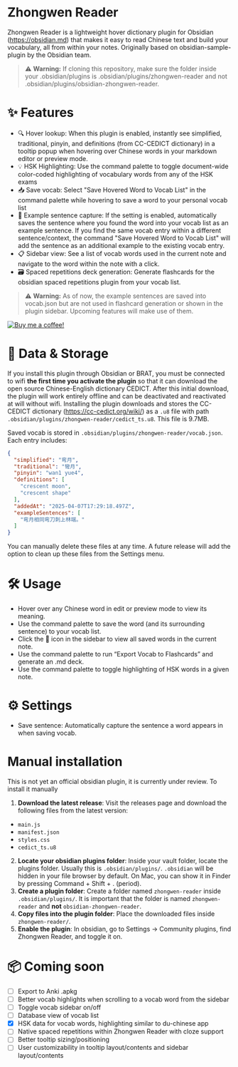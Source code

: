 # Zhongwen Reader
Zhongwen Reader is a lightweight hover dictionary plugin for Obsidian (https://obsidian.md) that makes it easy to read Chinese text and build your vocabulary, all from within your notes. Originally based on obsidian-sample-plugin by the Obsidian team.

> ⚠️ **Warning:** If cloning this repository, make sure the folder inside your .obsidian/plugins is .obsidian/plugins/zhongwen-reader and not .obsidian/plugins/obsidian-zhongwen-reader.

# ✨ Features
- 🔍 Hover lookup: When this plugin is enabled, instantly see simplified, traditional, pinyin, and definitions (from CC-CEDICT dictionary) in a tooltip popup when hovering over Chinese words in your markdown editor or preview mode.
- 💡 HSK Highlighting: Use the command palette to toggle document-wide color-coded highlighting of vocabulary words from any of the HSK exams
- 📥 Save vocab: Select "Save Hovered Word to Vocab List" in the command palette while hovering to save a word to your personal vocab list
- 🧠 Example sentence capture: If the setting is enabled, automatically saves the sentence where you found the word into your vocab list as an example sentence. If you find the same vocab entry within a different sentence/context, the command "Save Hovered Word to Vocab List" will add the sentence as an additional example to the existing vocab entry.
- 📋 Sidebar view: See a list of vocab words used in the current note and navigate to the word within the note with a click.
- 🗃️ Spaced repetitions deck generation: Generate flashcards for the obsidian spaced repetitions plugin from your vocab list.

> ⚠️ **Warning:** As of now, the example sentences are saved into vocab.json but are not used in flashcard generation or shown in the plugin sidebar. Upcoming features will make use of them.

[![Buy me a coffee!](https://ko-fi.com/img/githubbutton_sm.svg)](https://ko-fi.com/natipt)

# 🧾 Data & Storage
If you install this plugin through Obsidian or BRAT, you must be connected to wifi **the first time you activate the plugin** so that it can download the open source Chinese-English dictionary CEDICT. After this initial download, the plugin will work entirely offline and can be deactivated and reactivated at will without wifi. Installing the plugin downloads and stores the CC-CEDICT dictionary (https://cc-cedict.org/wiki/) as a `.u8` file with path `.obsidian/plugins/zhongwen-reader/cedict_ts.u8`. This file is 9.7MB.

Saved vocab is stored in `.obsidian/plugins/zhongwen-reader/vocab.json`.
Each entry includes:
```json
{
  "simplified": "弯月",
  "traditional": "彎月",
  "pinyin": "wan1 yue4",
  "definitions": [
    "crescent moon",
    "crescent shape"
  ],
  "addedAt": "2025-04-07T17:29:18.497Z",
  "exampleSentences": [
    "弯月相同弯刀刺上林端。"
  ]
}
```
You can manually delete these files at any time. A future release will add the option to clean up these files from the Settings menu.
# 🛠️ Usage
- Hover over any Chinese word in edit or preview mode to view its meaning.
- Use the command palette to save the word (and its surrounding sentence) to your vocab list.
- Click the 📘 icon in the sidebar to view all saved words in the current note.
- Use the command palette to run “Export Vocab to Flashcards” and generate an .md deck.
- Use the command palette to toggle highlighting of HSK words in a given note.

# ⚙️ Settings
- Save sentence: Automatically capture the sentence a word appears in when saving vocab.

# Manual installation
This is not yet an official obsidian plugin, it is currently under review. To install it manually
1. **Download the latest release**:
  Visit the releases page and download the following files from the latest version:
  - `main.js`
  - `manifest.json`
  - `styles.css`
  - `cedict_ts.u8`
2. **Locate your obsidian plugins folder**:
  Inside your vault folder, locate the plugins folder. Usually this is `.obsidian/plugins/`. `.obsidian` will be hidden in your file browser by default. On Mac, you can show it in Finder by pressing Command + Shift + . (period).
3. **Create a plugin folder**:
  Create a folder named `zhongwen-reader` inside `.obsidian/plugins/`. It is important that the folder is named `zhongwen-reader` and **not** `obsidian-zhongwen-reader`.
4. **Copy files into the plugin folder**:
  Place the downloaded files inside `zhongwen-reader/`.
5. **Enable the plugin**:
  In obsidian, go to Settings -> Community plugins, find Zhongwen Reader, and toggle it on.

# 📦 Coming soon
- [ ] Export to Anki .apkg
- [ ] Better vocab highlights when scrolling to a vocab word from the sidebar
- [ ] Toggle vocab sidebar on/off
- [ ] Database view of vocab list
- [x] HSK data for vocab words, highlighting similar to du-chinese app
- [ ] Native spaced repetitions within Zhongwen Reader with cloze support
- [ ] Better tooltip sizing/positioning
- [ ] User customizability in tooltip layout/contents and sidebar layout/contents
